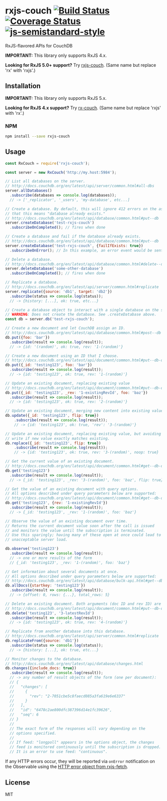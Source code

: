 # rxjs-couch [![Build Status](https://travis-ci.org/tangledfruit/rxjs-couch.svg?branch=master)](https://travis-ci.org/tangledfruit/rxjs-couch) [![Coverage Status](https://coveralls.io/repos/tangledfruit/rxjs-couch/badge.svg?branch=master&service=github)](https://coveralls.io/github/tangledfruit/rxjs-couch?branch=master) [![js-semistandard-style](https://img.shields.io/badge/code%20style-semistandard-brightgreen.svg?style=flat-square)](https://github.com/Flet/semistandard)

RxJS-flavored APIs for CouchDB

**IMPORTANT:** This library only supports RxJS 4.x.

**Looking for RxJS 5.0+ support?** Try  [rxjs-couch](https://github.com/tangledfruit/rxjs-couch). (Same name but replace 'rx' with 'rxjs'.)

## Installation

**IMPORTANT:** This library only supports RxJS 5.x.

**Looking for RxJS 4.x support?** Try  [rx-couch](https://github.com/tangledfruit/rx-couch). (Same name but replace 'rxjs' with 'rx'.)

### NPM

```sh
npm install --save rxjs-couch
```

## Usage

```js
const RxCouch = require('rxjs-couch');

const server = new RxCouch('http://my.host:5984');

// List all databases on the server.
// http://docs.couchdb.org/en/latest/api/server/common.html#all-dbs
server.allDatabases()
  .subscribe(databases => console.log(databases));
  // -> ['_replicator', '_users', 'my-database', etc...]

// Create a database. By default, this will ignore 412 errors on the assumption
// that this means "database already exists."
// http://docs.couchdb.org/en/latest/api/database/common.html#put--db
server.createDatabase('test-rxjs-couch')
  .subscribeOnCompleted(); // fires when done

// Create a database and fail if the database already exists.
// http://docs.couchdb.org/en/latest/api/database/common.html#put--db
server.createDatabase('test-rxjs-couch', {failIfExists: true})
  .subscribeOnError(); // In this example, an error event would be sent.

// Delete a database.
// http://docs.couchdb.org/en/latest/api/database/common.html#delete--db
server.deleteDatabase('some-other-database')
  .subscribeOnCompleted(); // fires when done

// Replicate a database.
// http://docs.couchdb.org/en/latest/api/server/common.html#replicate
server.replicate({source: 'db1', target: 'db2'})
  .subscribe(status => console.log(status));
  // -> {history: [...], ok: true, etc...}

// Create a database object to interact with a single database on the server.
// WARNING: Does not create the database. See .createDatabase above.
const db = server.db('test-rxjs-couch');

// Create a new document and let CouchDB assign an ID.
// http://docs.couchdb.org/en/latest/api/database/common.html#post--db
db.put({foo: 'bar'})
  .subscribe(result => console.log(result));
  // -> {id: '(random)', ok: true, rev: '1-(random)'}

// Create a new document using an ID that I choose.
// http://docs.couchdb.org/en/latest/api/document/common.html#put--db-docid
db.put({_id: 'testing123', foo: 'bar'})
  .subscribe(result => console.log(result));
  // -> {id: 'testing123', ok: true, rev: '1-(random)'}

// Update an existing document, replacing existing value
// http://docs.couchdb.org/en/latest/api/document/common.html#put--db-docid
db.put({_id: 'testing123', _rev: '1-existingRevId', foo: 'baz'})
  .subscribe(result => console.log(result));
  // -> {id: 'testing123', ok: true, rev: '2-(random)'}

// Update an existing document, merging new content into existing value.
db.update({_id: 'testing123', flip: true})
    .subscribe(result => console.log(result));
    // -> {id: 'testing123', ok: true, 'rev': '3-(random)'}

// Update an existing document, replacing existing value, but avoiding
// write if new value exactly matches existing.
db.replace({_id: 'testing123', flip: true})
    .subscribe(result => console.log(result));
    // -> {id: 'testing123', ok: true, rev: '3-(random)', noop: true}

// Get the current value of an existing document.
// http://docs.couchdb.org/en/latest/api/document/common.html#get--db-docid
db.get('testing123')
  .subscribe(result => console.log(result));
  // -> {_id: 'testing123', _rev: '3-(random)', foo: 'baz', flip: true}

// Get the value of an existing document with query options.
// All options described under query parameters below are supported:
// http://docs.couchdb.org/en/latest/api/document/common.html#get--db-docid
db.get('testing123', {rev: '1-existingRevId'})
  .subscribe(result => console.log(result));
  // -> {_id: 'testing123', _rev: '1-(random)', foo: 'baz'}

// Observe the value of an existing document over time.
// Returns the current document value soon after the call is issued
// and monitors the value until the subscription is terminated.
// Use this sparingly; having many of these open at once could lead to
// unacceptable server load.

db.observe('testing123')
  .subscribe(result => console.log(result));
  // -> one or more results of the form
  // {_id: 'testing123', _rev: '1-(random)', foo: 'baz'}

// Get information about several documents at once.
// All options described under query parameters below are supported:
// http://docs.couchdb.org/en/latest/api/database/bulk-api.html#get--db-_all_docs
db.allDocs({startkey: 'testing123'})
  .subscribe(result => console.log(result));
  // -> {offset: 0, rows: {...}, total_rows: 5}

// Delete an existing document. Both arguments (doc ID and rev ID) are required.
// http://docs.couchdb.org/en/latest/api/document/common.html#put--db-docid
db.delete('testing123', '3-latestRevId')
  .subscribe(result => console.log(result));
  // -> {id: 'testing123', ok: true, rev: '4-(random)'}

// Replicate from another database into this database.
// http://docs.couchdb.org/en/latest/api/server/common.html#replicate
db.replicateFrom({source: 'db1'})
  .subscribe(status => console.log(status));
  // -> {history: [...], ok: true, etc...}

// Monitor changes to the database.
// http://docs.couchdb.org/en/latest/api/database/changes.html
db.changes({include_docs: true})
  .subscribe(result => console.log(result));
  // -> any number of result objects of the form (one per document):
  // {
  //   "changes": [
  //     {
  //       "rev": "2-7051cbe5c8faecd085a3fa619e6e6337"
  //     }
  //   ],
  //   "id": "6478c2ae800dfc387396d14e1fc39626",
  //   "seq": 6
  // }
  //
  // The exact form of the responses will vary depending on the
  // options specified.
  //
  // If feed: "longpoll" appears in the options object, the changes
  // feed is monitored continuously until the subscription is dropped.
  // It is an error to use feed: "continuous".

```

If any HTTP errors occur, they will be reported via `onError` notification on
the Observable using the [HTTP error object from rxjs-fetch](https://github.com/tangledfruit/rxjs-fetch#http-error-object).

## License

MIT
